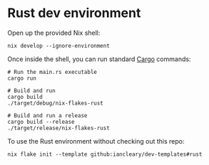 # Rust dev environment

Open up the provided Nix shell:

```shell
nix develop --ignore-environment
```

Once inside the shell, you can run standard [Cargo] commands:

```shell
# Run the main.rs executable
cargo run

# Build and run
cargo build
./target/debug/nix-flakes-rust

# Build and run a release
cargo build --release
./target/release/nix-flakes-rust
```

To use the Rust environment without checking out this repo:

```shell
nix flake init --template github:iancleary/dev-templates#rust
```

[cargo]: https://crates.io/
